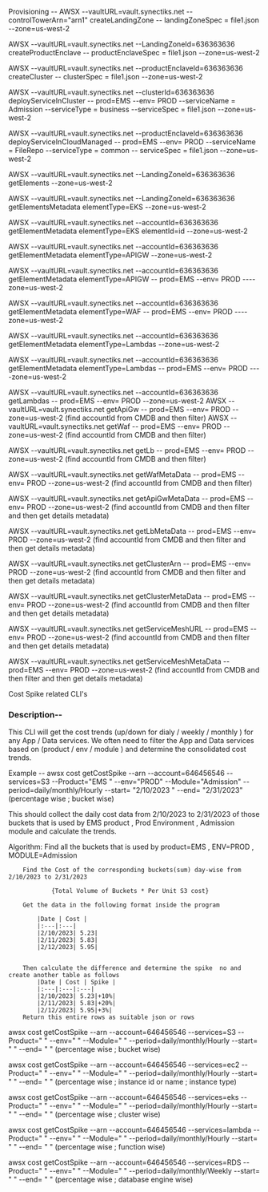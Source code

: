 Provisioning --
AWSX --vaultURL=vault.synectiks.net --controlTowerArn="arn1" createLandingZone  -- landingZoneSpec = file1.json --zone=us-west-2

AWSX --vaultURL=vault.synectiks.net --LandingZoneId=636363636 createProductEnclave  -- productEnclaveSpec = file1.json --zone=us-west-2

AWSX --vaultURL=vault.synectiks.net --productEnclaveId=636363636 createCluster  -- clusterSpec = file1.json --zone=us-west-2

AWSX --vaultURL=vault.synectiks.net --clusterId=636363636 deployServiceInCluster  -- prod=EMS --env= PROD --serviceName = Admission 
--serviceType = business --serviceSpec = file1.json --zone=us-west-2

AWSX --vaultURL=vault.synectiks.net --productEnclaveId=636363636 deployServiceInCloudManaged  -- prod=EMS --env= PROD --serviceName = FileRepo --serviceType = common -- serviceSpec = file1.json --zone=us-west-2


AWSX --vaultURL=vault.synectiks.net --LandingZoneId=636363636  getElements  --zone=us-west-2

AWSX --vaultURL=vault.synectiks.net --LandingZoneId=636363636  getElementsMetadata  elementType=EKS  --zone=us-west-2

AWSX --vaultURL=vault.synectiks.net --accountId=636363636  getElementMetadata  elementType=EKS  elementId=id --zone=us-west-2

AWSX --vaultURL=vault.synectiks.net --accountId=636363636  getElementMetadata  elementType=APIGW --zone=us-west-2

AWSX --vaultURL=vault.synectiks.net --accountId=636363636  getElementMetadata  elementType=APIGW -- prod=EMS --env= PROD ----zone=us-west-2

AWSX --vaultURL=vault.synectiks.net --accountId=636363636  getElementMetadata  elementType=WAF -- prod=EMS --env= PROD ----zone=us-west-2

AWSX --vaultURL=vault.synectiks.net --accountId=636363636  getElementMetadata  elementType=Lambdas --zone=us-west-2

AWSX --vaultURL=vault.synectiks.net --accountId=636363636  getElementMetadata  elementType=Lambdas -- prod=EMS --env= PROD ----zone=us-west-2



AWSX --vaultURL=vault.synectiks.net --accountId=636363636  getLambdas -- prod=EMS --env= PROD --zone=us-west-2
AWSX --vaultURL=vault.synectiks.net getApiGw -- prod=EMS --env= PROD --zone=us-west-2 (find accountId from CMDB and then filter)
AWSX --vaultURL=vault.synectiks.net getWaf -- prod=EMS --env= PROD --zone=us-west-2 (find accountId from CMDB and then filter)

AWSX --vaultURL=vault.synectiks.net getLb -- prod=EMS --env= PROD --zone=us-west-2 (find accountId from CMDB and then filter)

AWSX --vaultURL=vault.synectiks.net getWafMetaData -- prod=EMS --env= PROD --zone=us-west-2 (find accountId from CMDB and then filter)

AWSX --vaultURL=vault.synectiks.net getApiGwMetaData -- prod=EMS --env= PROD --zone=us-west-2 (find accountId from CMDB and then filter and then get details metadata)

AWSX --vaultURL=vault.synectiks.net getLbMetaData -- prod=EMS --env= PROD --zone=us-west-2 (find accountId from CMDB and then filter and then get details metadata)

AWSX --vaultURL=vault.synectiks.net getClusterArn -- prod=EMS --env= PROD --zone=us-west-2 (find accountId from CMDB and then filter and then get details metadata)

AWSX --vaultURL=vault.synectiks.net getClusterMetaData -- prod=EMS --env= PROD --zone=us-west-2 (find accountId from CMDB and then filter and then get details metadata)

AWSX --vaultURL=vault.synectiks.net getServiceMeshURL -- prod=EMS --env= PROD --zone=us-west-2 (find accountId from CMDB and then filter and then get details metadata)

AWSX --vaultURL=vault.synectiks.net getServiceMeshMetaData -- prod=EMS --env= PROD --zone=us-west-2 (find accountId from CMDB and then filter and then get details metadata)


Cost Spike related CLI's

### Description--
This CLI will get the cost trends (up/down  for dialy / weekly / monthly ) for any App / Data services. We often need to filter the App and Data services based on (product / env / module ) and determine the consolidated cost trends.

Example -- 
    awsx cost getCostSpike --arn --account=646456546 --services=S3 --Product="EMS " --env="PROD" --Module="Admission" --period=daily/monthly/Hourly --start= "2/10/2023 " --end= "2/31/2023" (percentage wise ; bucket wise)

This should collect the daily cost data from 2/10/2023 to 2/31/2023 of those buckets that is used by EMS product , Prod Environment , Admission module and calculate the trends.

Algorithm:
    Find all the buckets that is used by product=EMS , ENV=PROD , MODULE=Admission

        Find the Cost of the corresponding buckets(sum) day-wise from 2/10/2023 to 2/31/2023

                {Total Volume of Buckets * Per Unit S3 cost}

        Get the data in the following format inside the program

            |Date | Cost | 
            |:---|:---|           
            |2/10/2023| 5.23|
            |2/11/2023| 5.83|   
            |2/12/2023| 5.95|

            
        Then calculate the difference and determine the spike  no and create another table as follows
            |Date | Cost | Spike | 
            |:---|:---|:---|
            |2/10/2023| 5.23|+10%|
            |2/11/2023| 5.83|+20%|   
            |2/12/2023| 5.95|+3%|
        Return this entire rows as suitable json or rows 

    
awsx cost getCostSpike --arn --account=646456546 --services=S3 --Product=" " --env=" " --Module=" " --period=daily/monthly/Hourly --start= " " --end= " " (percentage wise ; bucket wise)




awsx cost getCostSpike --arn --account=646456546 --services=ec2 --Product=" " --env=" " --Module=" " --period=daily/monthly/Hourly --start= " " --end= " " (percentage wise ; instance id or name ; instance type)


awsx cost getCostSpike --arn --account=646456546 --services=eks --Product=" " --env=" " --Module=" " --period=daily/monthly/Hourly --start= " " --end= " " (percentage wise ; cluster wise)


awsx cost getCostSpike --arn --account=646456546 --services=lambda --Product=" " --env=" " --Module=" " --period=daily/monthly/Hourly --start= " " --end= " " (percentage wise ; function wise)


awsx cost getCostSpike --arn --account=646456546 --services=RDS --Product=" " --env=" " --Module=" " --period=daily/monthly/Weekly --start= " " --end= " " (percentage wise ; database engine wise)


